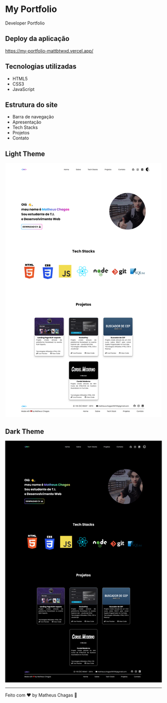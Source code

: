 # My Portfolio

Developer Portfolio

## Deploy da aplicação

https://my-portfolio-mattbtwxd.vercel.app/

## Tecnologias utilizadas

- HTML5
- CSS3
- JavaScript

## Estrutura do site

- Barra de navegação
- Apresentação
- Tech Stacks
- Projetos
- Contato

## Light Theme

<img src=".github/portfolio-light-theme.png">

## Dark Theme

<img src=".github/portfolio-dark-theme.png">

---

Feito com ♥ by Matheus Chagas :wave:
